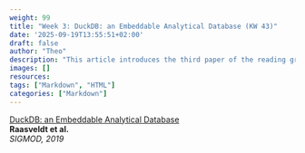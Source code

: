 ```yaml
---
weight: 99
title: "Week 3: DuckDB: an Embeddable Analytical Database (KW 43)"
date: '2025-09-19T13:55:51+02:00'
draft: false
author: "Theo"
description: "This article introduces the third paper of the reading group."
images: []
resources:
tags: ["Markdown", "HTML"]
categories: ["Markdown"]
---
```


[DuckDB: an Embeddable Analytical Database](https://dl.acm.org/doi/pdf/10.1145/3299869.3320212)  
**Raasveldt et al.**  
*SIGMOD, 2019*
